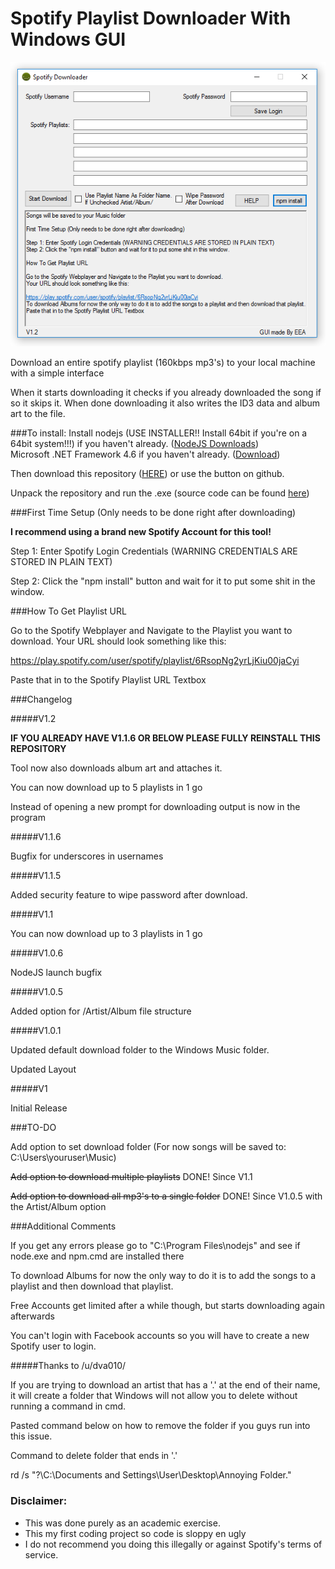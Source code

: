 # Spotify Playlist Downloader With Windows GUI

![image](guitool12.png)

Download an entire spotify playlist (160kbps mp3's) to your local machine with a simple interface

When it starts downloading it checks if you already downloaded the song if so it skips it.
When done downloading it also writes the ID3 data and album art to the file.

###To install:
Install nodejs (USE INSTALLER!! Install 64bit if you're on a 64bit system!!!) if you haven't already. ([NodeJS Downloads](https://nodejs.org/en/download/))  
Microsoft .NET Framework 4.6 if you haven't already. ([Download](https://www.microsoft.com/en-US/download/details.aspx?id=48130))

Then download this repository ([HERE](https://github.com/dekiller82/spotify-playlist-downloader-with-windows-gui/archive/master.zip)) or use the button on github. 

Unpack the repository and run the .exe (source code can be found [here]( https://github.com/dekiller82/Spotify-Playlist-Downloader-GUI))

###First Time Setup (Only needs to be done right after downloading)

**I recommend using a brand new Spotify Account for this tool!**

Step 1: Enter Spotify Login Credentials (WARNING CREDENTIALS ARE STORED IN PLAIN TEXT)

Step 2: Click the "npm install" button and wait for it to put some shit in the window.

###How To Get Playlist URL

Go to the Spotify Webplayer and Navigate to the Playlist you want to download.
Your URL should look something like this:

https://play.spotify.com/user/spotify/playlist/6RsopNg2yrLjKiu00jaCyi

Paste that in to the Spotify Playlist URL Textbox

###Changelog

#####V1.2

**IF YOU ALREADY HAVE V1.1.6 OR BELOW PLEASE FULLY REINSTALL THIS REPOSITORY**

Tool now also downloads album art and attaches it.

You can now download up to 5 playlists in 1 go

Instead of opening a new prompt for downloading output is now in the program

#####V1.1.6

Bugfix for underscores in usernames

#####V1.1.5

Added security feature to wipe password after download.

#####V1.1

You can now download up to 3 playlists in 1 go

#####V1.0.6

NodeJS launch bugfix

#####V1.0.5

Added option for /Artist/Album file structure

#####V1.0.1

Updated default download folder to the Windows Music folder.

Updated Layout

#####V1

Initial Release

###TO-DO

Add option to set download folder (For now songs will be saved to: C:\Users\youruser\Music)

~~Add option to download multiple playlists~~ DONE! Since V1.1

~~Add option to download all mp3's to a single folder~~ DONE! Since V1.0.5 with the Artist/Album option

###Additional Comments

If you get any errors please go to "C:\Program Files\nodejs" and see if node.exe and npm.cmd are installed there

To download Albums for now the only way to do it is to add the songs to a playlist and then download that playlist.

Free Accounts get limited after a while though, but starts downloading again afterwards

You can't login with Facebook accounts so you will have to create a new Spotify user to login.

#####Thanks to /u/dva010/

If you are trying to download an artist that has a '.' at the end of their name, it will create a folder that Windows will not allow you to delete without running a command in cmd.

Pasted command below on how to remove the folder if you guys run into this issue.

Command to delete folder that ends in '.'

rd /s "\?\C:\Documents and Settings\User\Desktop\Annoying Folder."

### Disclaimer:

- This was done purely as an academic exercise.
- This my first coding project so code is sloppy en ugly
- I do not recommend you doing this illegally or against Spotify's terms of service.

